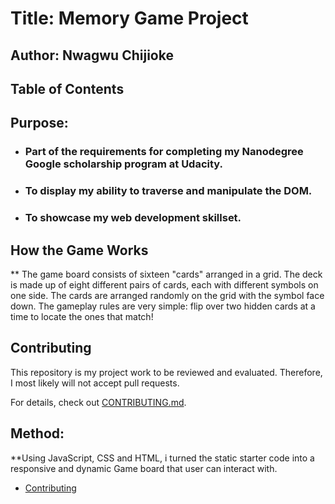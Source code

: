 # Title: Memory Game Project

## Author: Nwagwu Chijioke
## Table of Contents

## Purpose: 
* ### Part of the requirements for completing my Nanodegree Google scholarship program at Udacity.

* ### To display my ability to traverse and manipulate the DOM.

* ### To showcase my web development skillset.




## How the Game Works
** The game board consists of sixteen "cards" arranged in a grid. The deck is made up of eight different pairs of cards, each with different symbols on one side. The cards are arranged randomly on the grid with the symbol face down. The gameplay rules are very simple: flip over two hidden cards at a time to locate the ones that match!

## Contributing

This repository is my project work to be reviewed and evaluated. Therefore, I most likely will not accept pull requests.

For details, check out [CONTRIBUTING.md](CONTRIBUTING.md).


## Method:
**Using JavaScript, CSS and HTML, i turned the static starter code into a responsive and dynamic Game board that user can interact with.


* [Contributing](#contributing)
